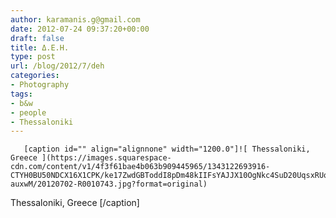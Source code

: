 ```yaml
---
author: karamanis.g@gmail.com
date: 2012-07-24 09:37:20+00:00
draft: false
title: Δ.Ε.Η.
type: post
url: /blog/2012/7/deh
categories:
- Photography
tags:
- b&w
- people
- Thessaloniki
---
```



  
       [caption id="" align="alignnone" width="1200.0"]![ Thessaloniki, Greece ](https://images.squarespace-cdn.com/content/v1/4f3f61bae4b063b909445965/1343122693916-CTYH0BU50NDCX16X1CPK/ke17ZwdGBToddI8pDm48kIIFsYAJJX10OgNkc4SuD20UqsxRUqqbr1mOJYKfIPR7LoDQ9mXPOjoJoqy81S2I8N_N4V1vUb5AoIIIbLZhVYxCRW4BPu10St3TBAUQYVKce0j9vvU4chI_bB_CjBNrJapSKkBorzMUDpE1NYw5XxnDgGKGBETQKcT3bo-auxwM/20120702-R0010743.jpg?format=original)
 Thessaloniki, Greece [/caption]
